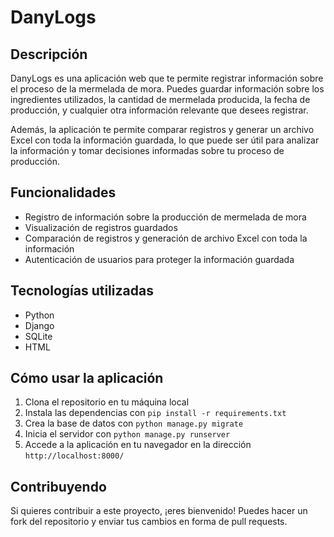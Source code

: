 # DanyLogs

## Descripción
DanyLogs es una aplicación web que te permite registrar información sobre el proceso de la mermelada de mora. Puedes guardar información sobre los ingredientes utilizados, la cantidad de mermelada producida, la fecha de producción, y cualquier otra información relevante que desees registrar.

Además, la aplicación te permite comparar registros y generar un archivo Excel con toda la información guardada, lo que puede ser útil para analizar la información y tomar decisiones informadas sobre tu proceso de producción.

## Funcionalidades
- Registro de información sobre la producción de mermelada de mora
- Visualización de registros guardados
- Comparación de registros y generación de archivo Excel con toda la información
- Autenticación de usuarios para proteger la información guardada

## Tecnologías utilizadas
- Python
- Django
- SQLite
- HTML

## Cómo usar la aplicación
1. Clona el repositorio en tu máquina local
2. Instala las dependencias con `pip install -r requirements.txt`
3. Crea la base de datos con `python manage.py migrate`
4. Inicia el servidor con `python manage.py runserver`
5. Accede a la aplicación en tu navegador en la dirección `http://localhost:8000/`

## Contribuyendo
Si quieres contribuir a este proyecto, ¡eres bienvenido! Puedes hacer un fork del repositorio y enviar tus cambios en forma de pull requests.
